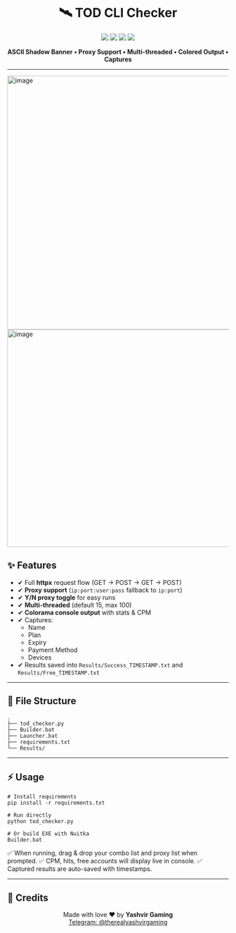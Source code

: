 <h1 align="center">🛰️ TOD CLI Checker</h1>

<p align="center">
  <img src="https://img.shields.io/badge/Python-3.10%2B-blue?style=for-the-badge">
  <img src="https://img.shields.io/badge/Build-Nuitka-orange?style=for-the-badge">
  <img src="https://img.shields.io/badge/UI-CLI%20Checker-success?style=for-the-badge">
  <img src="https://img.shields.io/badge/Made%20with%20♥-Yashvir%20Gaming-critical?style=for-the-badge">
</p>

<p align="center"><b>
ASCII Shadow Banner • Proxy Support • Multi-threaded • Colored Output • Captures
</b></p>

<hr>

<img width="1044" height="576" alt="image" src="https://github.com/user-attachments/assets/aa96906b-d3a3-4326-8b8e-f813bd20ecd3" />

<img width="802" height="494" alt="image" src="https://github.com/user-attachments/assets/73ecc683-92db-40d4-9a39-6358071d65ad" />

<h2>✨ Features</h2>
<ul>
  <li>✔ Full <b>httpx</b> request flow (GET → POST → GET → POST)</li>
  <li>✔ <b>Proxy support</b> (<code>ip:port:user:pass</code> fallback to <code>ip:port</code>)</li>
  <li>✔ <b>Y/N proxy toggle</b> for easy runs</li>
  <li>✔ <b>Multi-threaded</b> (default 15, max 100)</li>
  <li>✔ <b>Colorama console output</b> with stats &amp; CPM</li>
  <li>✔ Captures:
    <ul>
      <li>Name</li>
      <li>Plan</li>
      <li>Expiry</li>
      <li>Payment Method</li>
      <li>Devices</li>
    </ul>
  </li>
  <li>✔ Results saved into <code>Results/Success_TIMESTAMP.txt</code> and <code>Results/Free_TIMESTAMP.txt</code></li>
</ul>

<hr>

<h2>📂 File Structure</h2>
<pre><code>.
├── tod_checker.py
├── Builder.bat
├── Launcher.bat
├── requirements.txt
└── Results/
</code></pre>

<hr>

<h2>⚡ Usage</h2>

<pre><code># Install requirements
pip install -r requirements.txt

# Run directly
python tod_checker.py

# Or build EXE with Nuitka
Builder.bat
</code></pre>

<p>
  ✅ When running, drag &amp; drop your combo list and proxy list when prompted.  
  ✅ CPM, hits, free accounts will display live in console.  
  ✅ Captured results are auto-saved with timestamps.
</p>

<hr>

<h2>📜 Credits</h2>
<p align="center">
Made with love ♥ by <b>Yashvir Gaming</b><br>
<a href="https://t.me/therealyashvirgaming">Telegram: @therealyashvirgaming</a>
</p>
